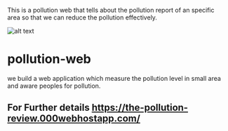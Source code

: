 This is a pollution web that tells about the pollution report of an specific area so that we can reduce the pollution effectively.
 
 
 ![alt text](https://github.com/raunak222/pollution-web/blob/master/f6.jpg)
# pollution-web
we build a web application which measure the pollution level in small area and aware peoples for pollution.

## For Further details https://the-pollution-review.000webhostapp.com/
